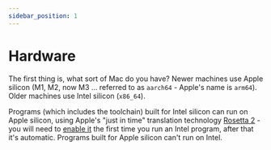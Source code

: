 ```yaml
---
sidebar_position: 1
---
```


# Hardware

The first thing is, what sort of Mac do you have? Newer machines use Apple silicon (M1, M2, now M3 ... referred to as `aarch64` - Apple's name is `arm64`). Older machines use Intel silicon (`x86_64`).

Programs (which includes the toolchain) built for Intel silicon can run on Apple silicon, using Apple's "just in time" translation technology [Rosetta 2](<https://en.wikipedia.org/wiki/Rosetta_(software)#Rosetta_2>) - you will need to [enable it](https://support.apple.com/en-gb/HT211861) the first time you run an Intel program, after that it's automatic. Programs built for Apple silicon can't run on Intel.
